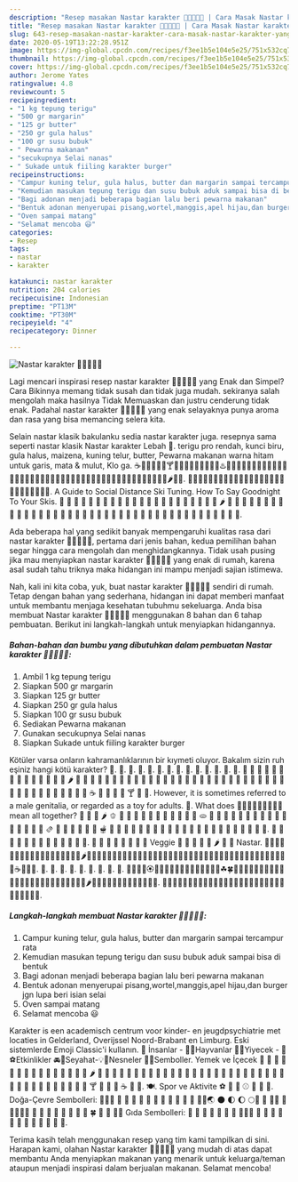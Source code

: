 ```yaml
---
description: "Resep masakan Nastar karakter 🥕🍏🍌🍊🍔 | Cara Masak Nastar karakter 🥕🍏🍌🍊🍔 Yang Menggugah Selera"
title: "Resep masakan Nastar karakter 🥕🍏🍌🍊🍔 | Cara Masak Nastar karakter 🥕🍏🍌🍊🍔 Yang Menggugah Selera"
slug: 643-resep-masakan-nastar-karakter-cara-masak-nastar-karakter-yang-menggugah-selera
date: 2020-05-19T13:22:28.951Z
image: https://img-global.cpcdn.com/recipes/f3ee1b5e104e5e25/751x532cq70/nastar-karakter-🥕🍏🍌🍊🍔-foto-resep-utama.jpg
thumbnail: https://img-global.cpcdn.com/recipes/f3ee1b5e104e5e25/751x532cq70/nastar-karakter-🥕🍏🍌🍊🍔-foto-resep-utama.jpg
cover: https://img-global.cpcdn.com/recipes/f3ee1b5e104e5e25/751x532cq70/nastar-karakter-🥕🍏🍌🍊🍔-foto-resep-utama.jpg
author: Jerome Yates
ratingvalue: 4.8
reviewcount: 5
recipeingredient:
- "1 kg tepung terigu"
- "500 gr margarin"
- "125 gr butter"
- "250 gr gula halus"
- "100 gr susu bubuk"
- " Pewarna makanan"
- "secukupnya Selai nanas"
- " Sukade untuk fiiling karakter burger"
recipeinstructions:
- "Campur kuning telur, gula halus, butter dan margarin sampai tercampur rata"
- "Kemudian masukan tepung terigu dan susu bubuk aduk sampai bisa di bentuk"
- "Bagi adonan menjadi beberapa bagian lalu beri pewarna makanan"
- "Bentuk adonan menyerupai pisang,wortel,manggis,apel hijau,dan burger jgn lupa beri isian selai"
- "Oven sampai matang"
- "Selamat mencoba 😃"
categories:
- Resep
tags:
- nastar
- karakter

katakunci: nastar karakter 
nutrition: 204 calories
recipecuisine: Indonesian
preptime: "PT13M"
cooktime: "PT30M"
recipeyield: "4"
recipecategory: Dinner

---
```



![Nastar karakter 🥕🍏🍌🍊🍔](https://img-global.cpcdn.com/recipes/f3ee1b5e104e5e25/751x532cq70/nastar-karakter-🥕🍏🍌🍊🍔-foto-resep-utama.jpg)

Lagi mencari inspirasi resep nastar karakter 🥕🍏🍌🍊🍔 yang Enak dan Simpel? Cara Bikinnya memang tidak susah dan tidak juga mudah. sekiranya salah mengolah maka hasilnya Tidak Memuaskan dan justru cenderung tidak enak. Padahal nastar karakter 🥕🍏🍌🍊🍔 yang enak selayaknya punya aroma dan rasa yang bisa memancing selera kita.

Selain nastar klasik bakulanku sedia nastar karakter juga. resepnya sama seperti nastar klasik Nastar karakter Lebah 🐝. terigu pro rendah, kunci biru, gula halus, maizena, kuning telur, butter, Pewarna makanan warna hitam untuk garis, mata &amp; mulut, Klo ga. ☕️🍵🍶🍼🍺🍻🍸🍹🍷🍴🍕🍔🍟🍗🍖🍝♨️🍛🍤🍱🍣🍥🍙🍘🍚🍜🍲🍢🍡🍳🍞🍩🍮🍦🍨🍧🎂🍰🍪🍫🍬🍭🍯🍎🍏🍊🍋🍒🍇🍉🍓🍑🍈🍌🍐🍍🍠🍆🍅🌽🌶🌭🌮. 🌯🍾🍿🧀🥝🥑🥔🥕🥒🥜🥐🥖🥞🥓🥙🥚🥘🥗🥛🦗🥥🥦🥨🥩🥪🥣🥫. A Guide to Social Distance Ski Tuning. How To Say Goodnight To Your Skis. 🍇 🍈 🍉 🍊 🍋 🍌 🍍 🥭 🍎 🍏 🍐 🍑 🍒 🍓 🥝 🍅 🥥 🥑 🍆 🥔 🥕 🌽 🌶️ 🥒 🥬 🥦 🍄 🥜 🌰 🍞 🥐 🥖 🥨 🥯 🥞 🧀 🍖 🍗 🥩 🥓 🍔 🍟 🍕 🌭 🥪 🌮 🌯 🥙 🥚 🍳 🥘 🍲 🥣 🥗 🍿 🧂 🥫 🍱 🍘 🍙 🍚 🍛 🍜.

Ada beberapa hal yang sedikit banyak mempengaruhi kualitas rasa dari nastar karakter 🥕🍏🍌🍊🍔, pertama dari jenis bahan, kedua pemilihan bahan segar hingga cara mengolah dan menghidangkannya. Tidak usah pusing jika mau menyiapkan nastar karakter 🥕🍏🍌🍊🍔 yang enak di rumah, karena asal sudah tahu triknya maka hidangan ini mampu menjadi sajian istimewa.


Nah, kali ini kita coba, yuk, buat nastar karakter 🥕🍏🍌🍊🍔 sendiri di rumah. Tetap dengan bahan yang sederhana, hidangan ini dapat memberi manfaat untuk membantu menjaga kesehatan tubuhmu sekeluarga. Anda bisa membuat Nastar karakter 🥕🍏🍌🍊🍔 menggunakan 8 bahan dan 6 tahap pembuatan. Berikut ini langkah-langkah untuk menyiapkan hidangannya.

<!--inarticleads1-->

##### Bahan-bahan dan bumbu yang dibutuhkan dalam pembuatan Nastar karakter 🥕🍏🍌🍊🍔:

1. Ambil 1 kg tepung terigu
1. Siapkan 500 gr margarin
1. Siapkan 125 gr butter
1. Siapkan 250 gr gula halus
1. Siapkan 100 gr susu bubuk
1. Sediakan  Pewarna makanan
1. Gunakan secukupnya Selai nanas
1. Siapkan  Sukade untuk fiiling karakter burger


Kötüler varsa onların kahramanlıklarının bir kıymeti oluyor. Bakalım sizin ruh eşiniz hangi kötü karakter? 🍏. 🍎. 🍐. 🍊. 🍋. 🍌. 🍉. 🍇. 🍔. 🍟. 🌭. 🥕. 🥒. 🥜. 🍉 🍊 🍋 🍌 🍍 🍎 🍏 🍐 🍑 🍒 🍓 🍅 🍆 🌽 🌶 🍄 🌰 🍞 🧀 🍖 🍗 🍔 🍟 🍕 🌭 🌮 🌯 🍿 🍲 🍱 🍘 🍙 🍚 🍛 🍜 🍝 🍠 🍢 🍣 🍤 🍥 🍡 🍦 🍧 🍨 🍩 🍪 🎂 🍰 🍫 🍬 🍭 🍮 🍯 🍼 ☕️ 🍵 🍶 🍾 🍷 🍸 🍹 🍺. However, it is sometimes referred to a male genitalia, or regarded as a toy for adults. 🥕. What does 🥵💦👄😏👅🍑🍆🍌🍒mean all together? 🥔 🥕 🌽 🌶️ 🫑 🥒 🥬 🥦 🧄 🧅 🍄 🥜 🌰 🍞 🥐 🥖 🫓 🥨 🥯 🥞 🧇 🧀 🍖 🍗 🥩 🥓 🍔 🍟 🍕 🌭 🥪 🌮 🌯 🫔 🥙 🧆 🥚 🍳 🥘 🍲 🫕 🥣 🥗 🍿 🧈 🧂 🥫 🍱 🍘 🍙 🍚 🍛 🍜 🍝 🍠 🍢 🍣 🍤 🍥 🥮 🍡 🥟 🥠. 🥡 🦀 🦞 🦐 🦑 🦪 🍦 🍧 🍨 🍩 🍪 🎂 🍰. 🍔 🍟 🌭 🍕 🍌 🍍 🥭 🥥 Veggie 🥬 🥦 🍄 🍅 🥕 🌶 🧄 🧅 Nastar. 🍂🍃🍇🍈🍉🍊🍋🍌🍍🍎🍏🍐🍑🍒🍓🍅🍆🌽🌶🍄🌰🍞🧀🍖🍗🍔🍟🍕🌭🌮🌯🍿🍲🍱🍘🍙🍚🍛🍜🍝🍠🍢🍣🍤🍥🍡🍦🍧🍨🍩🍪🎂🍰🍫🍬🍭🍮🍯🍼☕🍵🍶🍾. 🍊. 🍋. 🍌. 🍍. 🍎. 🍏. 🍐. 🍑. 🍔. 🦠💐🌸💮🏵🌹🥀🌺🌻🌼🌷🌱🌲🌳🌴🌵🌾🌿☘🍀🍁🍂🍃🍇🍈🍉🍊🍋🍌🍍🥭🍎🍏🍐🍑🍒🍓🥝🍅🥥🥑🍆🥔🥕🌽🌶🥒🥬🥦🍄🥜🌰🍞🥐🥖🥨🥯🥞🧀. 🍖🍗🥩🥓🍔🍟🍕🌭🥪🌮🌯🥙🥚🍳🥘🍲🥣🥗🍿🧂🥫🍱🍘🍙🍚🍛🍜🍝🍠🍢. 

<!--inarticleads2-->

##### Langkah-langkah membuat Nastar karakter 🥕🍏🍌🍊🍔:

1. Campur kuning telur, gula halus, butter dan margarin sampai tercampur rata
1. Kemudian masukan tepung terigu dan susu bubuk aduk sampai bisa di bentuk
1. Bagi adonan menjadi beberapa bagian lalu beri pewarna makanan
1. Bentuk adonan menyerupai pisang,wortel,manggis,apel hijau,dan burger jgn lupa beri isian selai
1. Oven sampai matang
1. Selamat mencoba 😃


Karakter is een academisch centrum voor kinder- en jeugdpsychiatrie met locaties in Gelderland, Overijssel Noord-Brabant en Limburg. Eski sistemlerde Emoji Classic&#39;i kullanın. 💁 İnsanlar - 🐻🌻Hayvanlar 🍔🍹Yiyecek - 🎷⚽️Etkinlikler 🚘🌇Seyahat-💡🎉Nesneler 💖🔣Semboller. Yemek ve İçecek 🍏 🍎 🍐 🍊 🍋 🍌 🍉 🍇 🍓 🍈 🍒 🍑 🍍 🍅 🍆 🌶 🌽 🍠 🍯 🍞 🍗 🍖 🍤 🍳 🍔 🍟 🍕 🍝 🍜 🍲 🍥 🍣 🍱 🍛 🍙 🍚 🍘 🍢 🍡 🍧 🍨 🍦 🍰 🎂 🍮 🍬 🍭 🍫 🍩 🍪 🍺 🍻 🍷 🍸 🍹 🍶 🍵 ☕️ 🍼 🍴. 🍽. Spor ve Aktivite ⚽️ 🏀 🏈 ⚾️ 🎾 🏉 🎱. Doğa-Çevre Sembolleri: 🗼🗾🌁 🌂 🌃 🌄 🌅 🌆 🌇 🌈 🌉 🌊 🗻 🌋 🌌🎑🌏 🌑 🌓 🌔 🌕🌙 🌛 🌟🌠 🌰 🌱🌴🌵🌷 🌸 🌹 🌺 🌻 🌼 🌽 🌾 🌿 🍀 🍁 🍂 🍃🍄 Gıda Sembolleri: 🍫 🍅 🍆 🍇 🍈 🍉 🍊 🍌🍍🍎 🍏 🍑 🍒 🍓 🍔 🍕 🍖 🍗 🍘 🍙 🍚 🍛. 

Terima kasih telah menggunakan resep yang tim kami tampilkan di sini. Harapan kami, olahan Nastar karakter 🥕🍏🍌🍊🍔 yang mudah di atas dapat membantu Anda menyiapkan makanan yang menarik untuk keluarga/teman ataupun menjadi inspirasi dalam berjualan makanan. Selamat mencoba!
